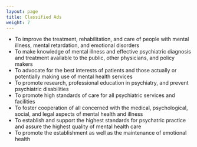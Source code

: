 ```yaml
---
layout: page
title: Classified Ads
weight: 7
---
```


* To improve the treatment, rehabilitation, and care of people with mental illness, mental retardation, and emotional disorders
* To make knowledge of mental illness and effective psychiatric diagnosis and treatment available to the public, other physicians, and policy makers
* To advocate for the best interests of patients and those actually or potentially making use of mental health services
* To promote research, professional education in psychiatry, and prevent psychiatric disabilities
* To promote high standards of care for all psychiatric services and facilities
* To foster cooperation of all concerned with the medical, psychological, social, and legal aspects of mental health and illness
* To establish and support the highest standards for psychatric practice and assure the highest quality of mental health care
* To promote the establishment as well as the maintenance of emotional health
